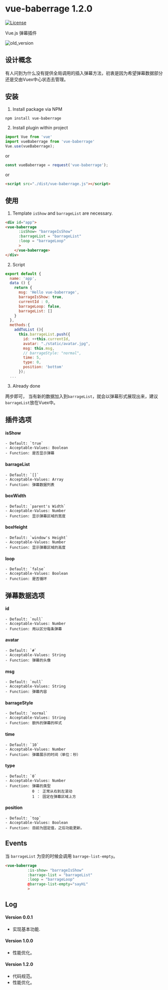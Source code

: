 # vue-baberrage 1.2.0

[![License](http://img.shields.io/badge/license-MIT-brightgreen.svg)](http://opensource.org/licenses/MIT)

Vue.js 弹幕插件

![old_version](https://raw.githubusercontent.com/superhos/vue-baberrage/master/screenshot/demo.gif)

## 设计概念

有人问到为什么没有提供全局调用的插入弹幕方法，初衷是因为希望弹幕数据部分还是交由Vuex中心状态去管理。

## 安装

1) Install package via NPM

```bash
npm install vue-baberrage
```
2) Install plugin within project

```javascript
import Vue from 'vue'
import vueBaberrage from 'vue-baberrage'
Vue.use(vueBaberrage);
```
or

```javascript
const vueBaberrage = request('vue-baberrage');
```

or

```html
<script src="./dist/vue-baberrage.js"></script>
```

## 使用

1) Template
`isShow` and `barrageList` are necessary.

```html
<div id="app">
<vue-baberrage
      :isShow= "barrageIsShow"
      :barrageList = "barrageList"
      :loop = "barrageLoop"
      >
    </vue-baberrage>
</div>
```

2) Script

```javascript
export default {
  name: 'app',
  data () {
    return {
      msg: 'Hello vue-baberrage',
      barrageIsShow: true,
      currentId : 0,
      barrageLoop: false,
      barrageList: []
    }
  },  
  methods:{
    addToList (){
      this.barrageList.push({
        id: ++this.currentId,
        avatar: "./static/avatar.jpg",
        msg: this.msg,
        // barrageStyle: "normal",
        time: 5,
        type: 0,
        position: 'bottom'
      });
  ...
```

3) Already done

两步即可， 当有新的数据加入到`barrageList`，就会以弹幕形式展现出来，建议`barrageList`放在Vuex中。

## 插件选项

#### isShow
	- Default: `true`
	- Acceptable-Values: Boolean
	- Function: 是否显示弹幕

#### barrageList
	- Default: `[]`
	- Acceptable-Values: Array
	- Function: 弹幕数据列表

#### boxWidth
	- Default: `parent's Width`
	- Acceptable-Values: Number
	- Function: 显示弹幕区域的宽度

#### boxHeight
	- Default: `window's Height`
	- Acceptable-Values: Number
	- Function: 显示弹幕区域的高度

#### loop
	- Default: `false`
	- Acceptable-Values: Boolean
	- Function: 是否循环

## 弹幕数据选项

#### id
	- Default: `null`
	- Acceptable-Values: Number
	- Function: 用以区分每条弹幕

#### avatar
	- Default: `#`
	- Acceptable-Values: String
	- Function: 弹幕的头像
	
#### msg
	- Default: `null`
	- Acceptable-Values: String
	- Function: 弹幕内容

#### barrageStyle
	- Default: `normal`
	- Acceptable-Values: String
	- Function: 额外的弹幕的样式

#### time
	- Default: `10`
	- Acceptable-Values: Number
	- Function: 弹幕展示的时间（单位：秒）

#### type
	- Default: `0`
	- Acceptable-Values: Number
	- Function: 弹幕的类型
				0 ： 正常从右到左滚动
				1 ： 固定在弹幕区域上方

#### position
	- Default: `top`
	- Acceptable-Values: Boolean
	- Function: 目前为固定值，之后功能更新。

## Events

当 `barrageList` 为空的时候会调用 `barrage-list-empty`。

```html
<vue-baberrage
	      :is-show= "barrageIsShow"
	      :barrage-list = "barrageList"
	      :loop = "barrageLoop"
	      @barrage-list-empty="sayHi"
	      >
```

## Log

#### Version 0.0.1
- 实现基本功能.

#### Version 1.0.0
- 性能优化。

#### Version 1.2.0
- 代码规范。
- 性能优化。